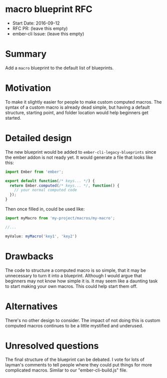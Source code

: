 # macro blueprint RFC

- Start Date: 2016-09-12
- RFC PR: (leave this empty)
- ember-cli Issue: (leave this empty)

# Summary

Add a `macro` blueprint to the default list of blueprints.

# Motivation

To make it slightly easier for people to make custom computed macros. The syntax of a custom macro is already dead simple, but having a default structure, starting point, and folder location would help beginners get started.

# Detailed design

The new blueprint would be added to `ember-cli-legacy-blueprints` since the ember addon is not ready yet. It would generate a file that looks like this:

``` js
import Ember from 'ember';

export default function(/* keys... */) {
  return Ember.computed(/* keys... */, function() {
    // your normal computed code
  });
}
```
Then once filled in, could be used like:

``` js
import myMacro from 'my-project/macros/my-macro';

//...

myValue: myMacro('key1', 'key2')
```
# Drawbacks

The code to structure a computed macro is so simple, that it may be unnecessary to turn it into a blueprint. Although I would argue that beginners may not know how simple it is. It may seem like a daunting task to start making your own macros. This could help start them off.

# Alternatives

There's no other design to consider. The impact of not doing this is custom computed macros continues to be a little mystified and underused.

# Unresolved questions

The final structure of the blueprint can be debated. I vote for lots of layman's comments to tell people where they could put things for more complicated macros. Similar to our "ember-cli-build.js" file.
